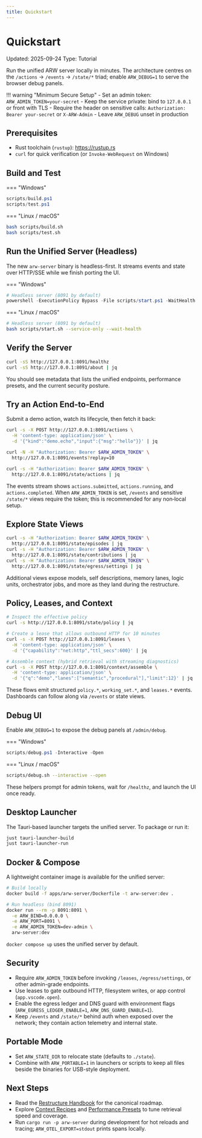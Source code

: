 ```yaml
---
title: Quickstart
---
```


# Quickstart

Updated: 2025-09-24
Type: Tutorial

Run the unified ARW server locally in minutes. The architecture centres on the `/actions` → `/events` → `/state/*` triad; enable `ARW_DEBUG=1` to serve the browser debug panels.

!!! warning "Minimum Secure Setup"
    - Set an admin token: `ARW_ADMIN_TOKEN=your-secret`
    - Keep the service private: bind to `127.0.0.1` or front with TLS
    - Require the header on sensitive calls: `Authorization: Bearer your-secret` or `X-ARW-Admin`
    - Leave `ARW_DEBUG` unset in production

## Prerequisites
- Rust toolchain (`rustup`): https://rustup.rs
- `curl` for quick verification (or `Invoke-WebRequest` on Windows)

## Build and Test

=== "Windows"
```powershell
scripts/build.ps1
scripts/test.ps1
```

=== "Linux / macOS"
```bash
bash scripts/build.sh
bash scripts/test.sh
```

## Run the Unified Server (Headless)

The new `arw-server` binary is headless-first. It streams events and state over HTTP/SSE while we finish porting the UI.

=== "Windows"
```powershell
# Headless server (8091 by default)
powershell -ExecutionPolicy Bypass -File scripts/start.ps1 -WaitHealth
```

=== "Linux / macOS"
```bash
# Headless server (8091 by default)
bash scripts/start.sh --service-only --wait-health
```

## Verify the Server

```bash
curl -sS http://127.0.0.1:8091/healthz
curl -sS http://127.0.0.1:8091/about | jq
```

You should see metadata that lists the unified endpoints, performance presets, and the current security posture.

## Try an Action End-to-End

Submit a demo action, watch its lifecycle, then fetch it back:

```bash
curl -s -X POST http://127.0.0.1:8091/actions \
  -H 'content-type: application/json' \
  -d '{"kind":"demo.echo","input":{"msg":"hello"}}' | jq

curl -N -H "Authorization: Bearer $ARW_ADMIN_TOKEN" \
  http://127.0.0.1:8091/events?replay=10

curl -s -H "Authorization: Bearer $ARW_ADMIN_TOKEN" \
  http://127.0.0.1:8091/state/actions | jq
```

The events stream shows `actions.submitted`, `actions.running`, and `actions.completed`. When `ARW_ADMIN_TOKEN` is set, `/events` and sensitive `/state/*` views require the token; this is recommended for any non‑local setup.

## Explore State Views

```bash
curl -s -H "Authorization: Bearer $ARW_ADMIN_TOKEN" \
  http://127.0.0.1:8091/state/episodes | jq
curl -s -H "Authorization: Bearer $ARW_ADMIN_TOKEN" \
  http://127.0.0.1:8091/state/contributions | jq
curl -s -H "Authorization: Bearer $ARW_ADMIN_TOKEN" \
  http://127.0.0.1:8091/state/egress/settings | jq
```

Additional views expose models, self descriptions, memory lanes, logic units, orchestrator jobs, and more as they land during the restructure.

## Policy, Leases, and Context

```bash
# Inspect the effective policy
curl -s http://127.0.0.1:8091/state/policy | jq

# Create a lease that allows outbound HTTP for 10 minutes
curl -s -X POST http://127.0.0.1:8091/leases \
  -H 'content-type: application/json' \
  -d '{"capability":"net:http","ttl_secs":600}' | jq

# Assemble context (hybrid retrieval with streaming diagnostics)
curl -s -X POST http://127.0.0.1:8091/context/assemble \
  -H 'content-type: application/json' \
  -d '{"q":"demo","lanes":["semantic","procedural"],"limit":12}' | jq
```

These flows emit structured `policy.*`, `working_set.*`, and `leases.*` events. Dashboards can follow along via `/events` or state views.

## Debug UI

Enable `ARW_DEBUG=1` to expose the debug panels at `/admin/debug`.

=== "Windows"
```powershell
scripts/debug.ps1 -Interactive -Open
```

=== "Linux / macOS"
```bash
scripts/debug.sh --interactive --open
```

These helpers prompt for admin tokens, wait for `/healthz`, and launch the UI once ready.

## Desktop Launcher

The Tauri-based launcher targets the unified server. To package or run it:

```bash
just tauri-launcher-build
just tauri-launcher-run
```

## Docker & Compose

A lightweight container image is available for the unified server:

```bash
# Build locally
docker build -f apps/arw-server/Dockerfile -t arw-server:dev .

# Run headless (bind 8091)
docker run --rm -p 8091:8091 \
  -e ARW_BIND=0.0.0.0 \
  -e ARW_PORT=8091 \
  -e ARW_ADMIN_TOKEN=dev-admin \
  arw-server:dev
```

`docker compose up` uses the unified server by default.

## Security

- Require `ARW_ADMIN_TOKEN` before invoking `/leases`, `/egress/settings`, or other admin-grade endpoints.
- Use leases to gate outbound HTTP, filesystem writes, or app control (`app.vscode.open`).
- Enable the egress ledger and DNS guard with environment flags (`ARW_EGRESS_LEDGER_ENABLE=1`, `ARW_DNS_GUARD_ENABLE=1`).
- Keep `/events` and `/state/*` behind auth when exposed over the network; they contain action telemetry and internal state.

## Portable Mode

- Set `ARW_STATE_DIR` to relocate state (defaults to `./state`).
- Combine with `ARW_PORTABLE=1` in launchers or scripts to keep all files beside the binaries for USB-style deployment.

## Next Steps

- Read the [Restructure Handbook](../RESTRUCTURE.md) for the canonical roadmap.
- Explore [Context Recipes](context_recipes.md) and [Performance Presets](performance_presets.md) to tune retrieval speed and coverage.
- Run `cargo run -p arw-server` during development for hot reloads and tracing; `ARW_OTEL_EXPORT=stdout` prints spans locally.
